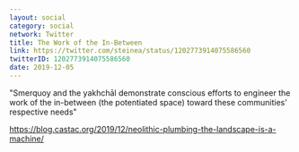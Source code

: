 ```yaml
---
layout: social
category: social
network: Twitter
title: The Work of the In-Between
link: https://twitter.com/steinea/status/1202773914075586560
twitterID: 1202773914075586560
date: 2019-12-05
---
```


"Smerquoy and the yakhchāl demonstrate conscious efforts to engineer the work of the in-between (the potentiated space) toward these communities’ respective needs"

<https://blog.castac.org/2019/12/neolithic-plumbing-the-landscape-is-a-machine/>
